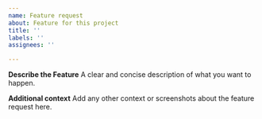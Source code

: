 ```yaml
---
name: Feature request
about: Feature for this project
title: ''
labels: ''
assignees: ''

---
```


**Describe the Feature**
A clear and concise description of what you want to happen.


**Additional context**
Add any other context or screenshots about the feature request here.
